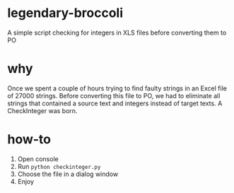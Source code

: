 # legendary-broccoli
A simple script checking for integers in XLS files before converting them to PO
# why
Once we spent a couple of hours trying to find faulty strings in an Excel file of 27000 strings. Before converting this file to PO, we had to eliminate all strings that contained a source text and integers instead of target texts. A CheckInteger was born.
# how-to
1. Open console
2. Run ```python checkinteger.py```
3. Choose the file in a dialog window
4. Enjoy
